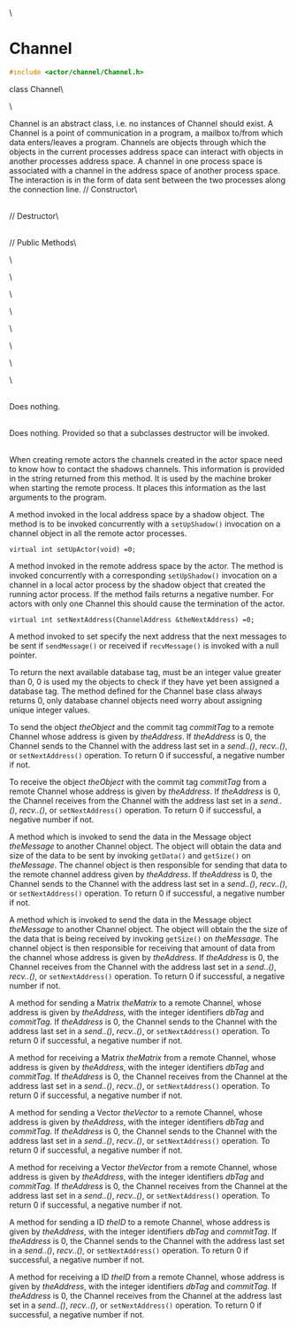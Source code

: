 \
# Channel 

```cpp
#include <actor/channel/Channel.h>
```

class Channel\

\

Channel is an abstract class, i.e. no instances of Channel should exist.
A Channel is a point of communication in a program, a mailbox to/from
which data enters/leaves a program. Channels are objects through which
the objects in the current processes address space can interact with
objects in another processes address space. A channel in one process
space is associated with a channel in the address space of another
process space. The interaction is in the form of data sent between the
two processes along the connection line.
// Constructor\

\
// Destructor\

\
// Public Methods\

\

\

\

\

\

\

\

\

\
Does nothing.

\
Does nothing. Provided so that a subclasses destructor will be invoked.

\
When creating remote actors the channels created in the actor space need
to know how to contact the shadows channels. This information is
provided in the string returned from this method. It is used by the
machine broker when starting the remote process. It places this
information as the last arguments to the program.

A method invoked in the local address space by a shadow object. The
method is to be invoked concurrently with a `setUpShadow()` invocation
on a channel object in all the remote actor processes.

```{.cpp}
virtual int setUpActor(void) =0;
```

A method invoked in the remote address space by the actor. The method is
invoked concurrently with a corresponding `setUpShadow()` invocation on
a channel in a local actor process by the shadow object that created the
running actor process. If the method fails returns a negative number.
For actors with only one Channel this should cause the termination of
the actor.

```{.cpp}
virtual int setNextAddress(ChannelAddress &theNextAddress) =0;
```

A method invoked to set specify the next address that the next messages
to be sent if `sendMessage()` or received if `recvMessage()` is invoked
with a null pointer.

To return the next available database tag, must be an integer value
greater than $0$, $0$ is used my the objects to check if they have yet
been assigned a database tag. The method defined for the Channel base
class always returns $0$, only database channel objects need worry about
assigning unique integer values.

To send the object *theObject* and the commit tag *commitTag* to a
remote Channel whose address is given by *theAddress*. If *theAddress*
is $0$, the Channel sends to the Channel with the address last set in a
*send..()*, *recv..()*, or `setNextAddress()` operation. To return $0$
if successful, a negative number if not.

To receive the object *theObject* with the commit tag *commitTag* from a
remote Channel whose address is given by *theAddress*. If *theAddress*
is $0$, the Channel receives from the Channel with the address last set
in a *send..()*, *recv..()*, or `setNextAddress()` operation. To return
$0$ if successful, a negative number if not.

A method which is invoked to send the data in the Message object
*theMessage* to another Channel object. The object will obtain the data
and size of the data to be sent by invoking `getData()` and `getSize()`
on *theMessage*. The channel object is then responsible for sending that
data to the remote channel address given by *theAddress*. If
*theAddress* is $0$, the Channel sends to the Channel with the address
last set in a *send..()*, *recv..()*, or `setNextAddress()` operation.
To return $0$ if successful, a negative number if not.

A method which is invoked to send the data in the Message object
*theMessage* to another Channel object. The object will obtain the the
size of the data that is being received by invoking `getSize()` on
*theMessage*. The channel object is then responsible for receiving that
amount of data from the channel whose address is given by *theAddress*.
If *theAddress* is $0$, the Channel receives from the Channel with the
address last set in a *send..()*, *recv..()*, or `setNextAddress()`
operation. To return $0$ if successful, a negative number if not.

A method for sending a Matrix *theMatrix* to a remote Channel, whose
address is given by *theAddress*, with the integer identifiers *dbTag*
and *commitTag*. If *theAddress* is $0$, the Channel sends to the
Channel with the address last set in a *send..()*, *recv..()*, or
`setNextAddress()` operation. To return $0$ if successful, a negative
number if not.

A method for receiving a Matrix *theMatrix* from a remote Channel, whose
address is given by *theAddress*, with the integer identifiers *dbTag*
and *commitTag*. If *theAddress* is $0$, the Channel receives from the
Channel at the address last set in a *send..()*, *recv..()*, or
`setNextAddress()` operation. To return $0$ if successful, a negative
number if not.

A method for sending a Vector *theVector* to a remote Channel, whose
address is given by *theAddress*, with the integer identifiers *dbTag*
and *commitTag*. If *theAddress* is $0$, the Channel sends to the
Channel with the address last set in a *send..()*, *recv..()*, or
`setNextAddress()` operation. To return $0$ if successful, a negative
number if not.

A method for receiving a Vector *theVector* from a remote Channel, whose
address is given by *theAddress*, with the integer identifiers *dbTag*
and *commitTag*. If *theAddress* is $0$, the Channel receives from the
Channel at the address last set in a *send..()*, *recv..()*, or
`setNextAddress()` operation. To return $0$ if successful, a negative
number if not.

A method for sending a ID *theID* to a remote Channel, whose address is
given by *theAddress*, with the integer identifiers *dbTag* and
*commitTag*. If *theAddress* is $0$, the Channel sends to the Channel
with the address last set in a *send..()*, *recv..()*, or
`setNextAddress()` operation. To return $0$ if successful, a negative
number if not.

A method for receiving a ID *theID* from a remote Channel, whose address
is given by *theAddress*, with the integer identifiers *dbTag* and
*commitTag*. If *theAddress* is $0$, the Channel receives from the
Channel at the address last set in a *send..()*, *recv..()*, or
`setNextAddress()` operation. To return $0$ if successful, a negative
number if not.
